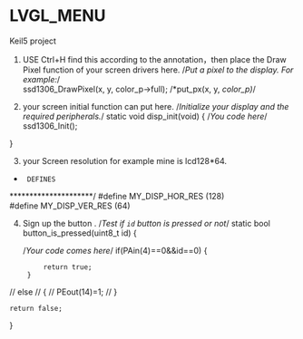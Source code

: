 # LVGL_MENU
Keil5 project

1. USE Ctrl+H find this according to the annotation，then place the Draw Pixel function of your screen drivers here.
/*Put a pixel to the display. For example:*/				
ssd1306_DrawPixel(x, y, color_p->full);
/*put_px(x, y, *color_p)*/

2. your screen initial function can put here. 
/*Initialize your display and the required peripherals.*/
static void disp_init(void)
{
    /*You code here*/
	ssd1306_Init();
		
}

3. your Screen resolution for example mine is lcd128*64.
 *      DEFINES
 *********************/
#define MY_DISP_HOR_RES     (128)    
#define MY_DISP_VER_RES     (64)   



4. Sign up the button .
/*Test if `id` button is pressed or not*/
static bool button_is_pressed(uint8_t id)
{

    /*Your code comes here*/
		if(PAin(4)==0&&id==0)
		{
			
			
			return true;
		}
//		else
//		{
//			PEout(14)=1;
//		}

    return false;
}
